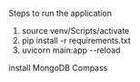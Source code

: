 Steps to run the application

1. source venv/Scripts/activate
2. pip install -r requirements.txt
3. uvicorn main:app --reload

install MongoDB Compass

